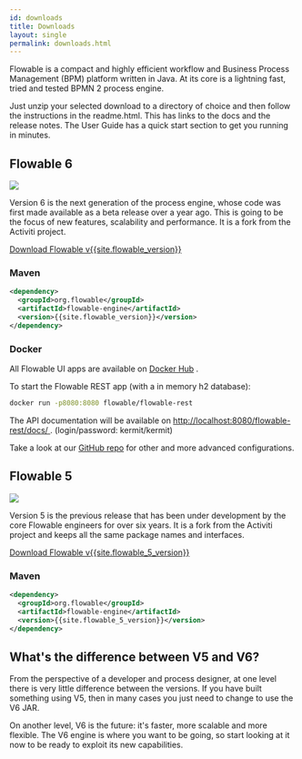 ```yaml
---
id: downloads
title: Downloads
layout: single
permalink: downloads.html
---
```

Flowable is a compact and highly efficient workflow and Business Process Management (BPM) platform written in Java. At its core is a lightning fast, tried and tested BPMN 2 process engine.

Just unzip your selected download to a directory of choice and then follow the instructions in the readme.html.  This has links to the docs and the release notes. The User Guide has a quick start section to get you running in minutes.

## Flowable 6

<img class="logo" src="{{ site.baseurl }}/img/v6_character.png" srcset="{{ site.baseurl }}/img/v6_character.png 1x, {{ site.baseurl }}/img/v6_character@2x.png 2x">

Version 6 is the next generation of the process engine, whose code was first made available as a beta release over a year ago. This is going to be the focus of new features, scalability and performance.  It is a fork from the Activiti project.

<div class="buttons-unit">
  <a href="https://github.com/flowable/flowable-engine/releases/download/flowable-{{site.flowable_version}}/flowable-{{site.flowable_version}}.zip" class="button">Download Flowable v{{site.flowable_version}}</a>
</div>

### Maven
```xml
<dependency>
  <groupId>org.flowable</groupId>
  <artifactId>flowable-engine</artifactId>
  <version>{{site.flowable_version}}</version>
</dependency>
```

### Docker

All Flowable UI apps are available on [Docker Hub](https://hub.docker.com/u/flowable) .

To start the Flowable REST app (with a in memory h2 database):

```bash
docker run -p8080:8080 flowable/flowable-rest
```

The API documentation will be available on [http://localhost:8080/flowable-rest/docs/ ](http://localhost:8080/flowable-rest/docs/) .
(login/password: kermit/kermit)

Take a look at our [GitHub repo](https://github.com/flowable/flowable-engine/tree/master/docker) for other and more advanced configurations.


## Flowable 5

<img class="logo" src="{{ site.baseurl }}/img/v5_character.png" srcset="{{ site.baseurl }}/img/v5_character.png 1x, {{ site.baseurl }}/img/v5_character@2x.png 2x">

Version 5 is the previous release that has been under development by the core Flowable engineers for over six years.  It is a fork from the Activiti project and keeps all the same package names and interfaces.
<div class="buttons-unit">
  <a href="https://github.com/flowable/flowable-engine/releases/download/flowable-{{site.flowable_5_version}}/flowable-{{site.flowable_5_version}}.zip" class="button">Download Flowable v{{site.flowable_5_version}}</a>
</div>

### Maven
```xml
<dependency>
  <groupId>org.flowable</groupId>
  <artifactId>flowable-engine</artifactId>
  <version>{{site.flowable_5_version}}</version>
</dependency>
```

## What's the difference between V5 and V6?

From the perspective of a developer and process designer, at one level there is very little difference between the versions.  If you have built something using V5, then in many cases you just need to change to use the V6 JAR.

On another level, V6 is the future: it's faster, more scalable and more flexible.  The V6 engine is where you want to be going, so start looking at it now to be ready to exploit its new capabilities.
